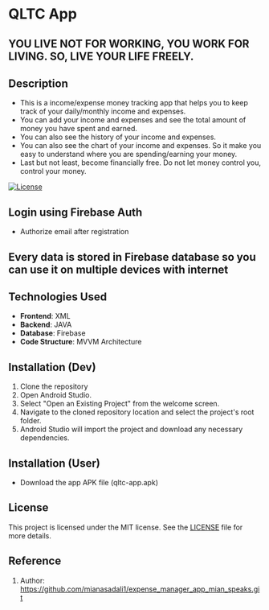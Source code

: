 # QLTC App

## YOU LIVE NOT FOR WORKING, YOU WORK FOR LIVING. SO, LIVE YOUR LIFE FREELY.

## Description
- This is a income/expense money tracking app that helps you to keep track of your daily/monthly income and expenses.
- You can add your income and expenses and see the total amount of money you have spent and earned.
- You can also see the history of your income and expenses.
- You can also see the chart of your income and expenses. So it make you easy to understand where you are spending/earning your money.
- Last but not least, become financially free. Do not let money control you, control your money.

[![License](https://img.shields.io/badge/License-MIT-blue.svg)](https://opensource.org/licenses/MIT)

## Login using Firebase Auth
- Authorize email after registration

## Every data is stored in Firebase database so you can use it on multiple devices with internet

## Technologies Used
- **Frontend**: XML
- **Backend**: JAVA
- **Database**: Firebase
- **Code Structure**: MVVM Architecture

## Installation (Dev)
1. Clone the repository
2. Open Android Studio.
3. Select "Open an Existing Project" from the welcome screen.
4. Navigate to the cloned repository location and select the project's root folder.
5. Android Studio will import the project and download any necessary dependencies.

## Installation (User)
- Download the app APK file (qltc-app.apk)


## License
This project is licensed under the MIT license. See the [LICENSE](LICENSE) file for more details.

## Reference

1. Author: https://github.com/mianasadali1/expense_manager_app_mian_speaks.git
